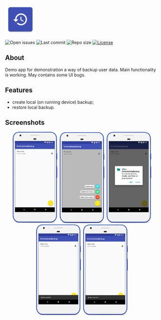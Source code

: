 <img src="media/ic_app.png" height="100px" />

![Open issues](https://img.shields.io/github/issues-raw/fartem/ormlite-data-backup.svg?color=ff534a)
![Last commit](https://img.shields.io/github/last-commit/fartem/ormlite-data-backup.svg?color=51539c)
![Repo size](https://img.shields.io/github/repo-size/fartem/ormlite-data-backup.svg?color=02778b)
[![License](https://img.shields.io/github/license/fartem/ormlite-data-backup.svg?color=7ea4b0)](https://github.com/fartem/hash-checker/blob/master/LICENSE)

## About

Demo app for demonstration a way of backup user data.
Main functionality is working. May contains some UI bugs.

## Features

- create local (on running device) backup;
- restore local backup.

## Screenshots

<p align="center">
  <img src="media/screenshot_01.png" width="150" />
  <img src="media/screenshot_02.png" width="150" />
  <img src="media/screenshot_03.png" width="150" />
  <img src="media/screenshot_04.png" width="150" />
  <img src="media/screenshot_05.png" width="150" />
</p>